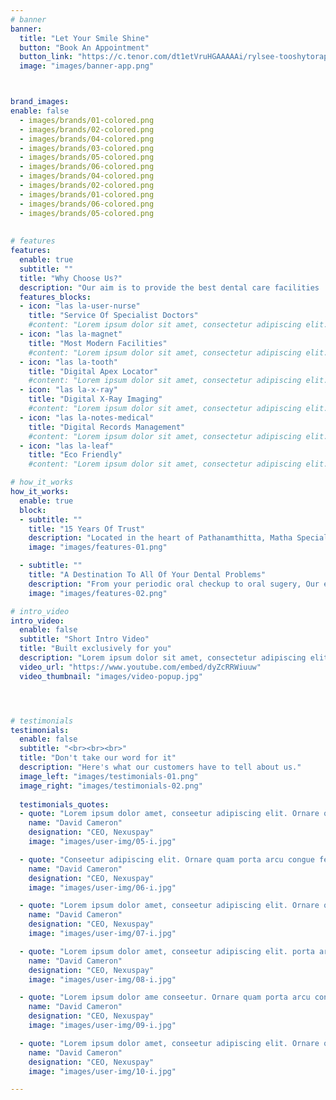 ```yaml
---
# banner
banner:
  title: "Let Your Smile Shine"
  button: "Book An Appointment"
  button_link: "https://c.tenor.com/dt1etVruHGAAAAAi/rylsee-tooshytorap.gif"
  image: "images/banner-app.png"



brand_images:
enable: false
  - images/brands/01-colored.png
  - images/brands/02-colored.png
  - images/brands/04-colored.png
  - images/brands/03-colored.png
  - images/brands/05-colored.png
  - images/brands/06-colored.png
  - images/brands/04-colored.png
  - images/brands/02-colored.png
  - images/brands/01-colored.png
  - images/brands/06-colored.png
  - images/brands/05-colored.png
  
  
# features
features:
  enable: true
  subtitle: ""
  title: "Why Choose Us?"
  description: "Our aim is to provide the best dental care facilities  <br> to our customers at the most affordable rate."
  features_blocks:
  - icon: "las la-user-nurse"
    title: "Service Of Specialist Doctors"
    #content: "Lorem ipsum dolor sit amet, consectetur adipiscing elit. Neque enim id diam ornare volutpat in sagitis, aliquet. Arcu cursus"
  - icon: "las la-magnet"
    title: "Most Modern Facilities"
    #content: "Lorem ipsum dolor sit amet, consectetur adipiscing elit. Neque enim id diam ornare volutpat in sagitis, aliquet. Arcu cursus"
  - icon: "las la-tooth"
    title: "Digital Apex Locator"
    #content: "Lorem ipsum dolor sit amet, consectetur adipiscing elit. Neque enim id diam ornare volutpat in sagitis, aliquet. Arcu cursus"
  - icon: "las la-x-ray"
    title: "Digital X-Ray Imaging"
    #content: "Lorem ipsum dolor sit amet, consectetur adipiscing elit. Neque enim id diam ornare volutpat in sagitis, aliquet. Arcu cursus"
  - icon: "las la-notes-medical"
    title: "Digital Records Management"
    #content: "Lorem ipsum dolor sit amet, consectetur adipiscing elit. Neque enim id diam ornare volutpat in sagitis, aliquet. Arcu cursus"
  - icon: "las la-leaf"
    title: "Eco Friendly"
    #content: "Lorem ipsum dolor sit amet, consectetur adipiscing elit. Neque enim id diam ornare volutpat in sagitis, aliquet. Arcu cursus"

# how_it_works
how_it_works:   
  enable: true
  block:
  - subtitle: ""
    title: "15 Years Of Trust"
    description: "Located in the heart of Pathanamthitta, Matha Speciality Dental Clinic has been providing an invaluble service to it's customers for the past 15 years."
    image: "images/features-01.png"

  - subtitle: ""
    title: "A Destination To All Of Your Dental Problems"
    description: "From your periodic oral checkup to oral sugery, Our experienced doctors will take care of all your dental needs."
    image: "images/features-02.png"

# intro_video
intro_video:   
  enable: false
  subtitle: "Short Intro Video"
  title: "Built exclusively for you"
  description: "Lorem ipsum dolor sit amet, consectetur adipiscing elit. Morbi egestas <br> Werat viverra id et aliquet. vulputate egestas sollicitudin."
  video_url: "https://www.youtube.com/embed/dyZcRRWiuuw"
  video_thumbnail: "images/video-popup.jpg"




# testimonials
testimonials:   
  enable: false
  subtitle: "<br><br><br>"
  title: "Don't take our word for it"
  description: "Here's what our customers have to tell about us."
  image_left: "images/testimonials-01.png"
  image_right: "images/testimonials-02.png"
  
  testimonials_quotes:
  - quote: "Lorem ipsum dolor amet, conseetur adipiscing elit. Ornare quam porta arcu congue felis volutpat. Vitae lectudbfs dolor faucibus"
    name: "David Cameron"
    designation: "CEO, Nexuspay"
    image: "images/user-img/05-i.jpg"

  - quote: "Conseetur adipiscing elit. Ornare quam porta arcu congue felis volutpat. Vitae lectudbfs pellentesque vitae dolor faucibus"
    name: "David Cameron"
    designation: "CEO, Nexuspay"
    image: "images/user-img/06-i.jpg"

  - quote: "Lorem ipsum dolor amet, conseetur adipiscing elit. Ornare quam porta arcu congue felis volutpat. Vitae lectudbfs pellentesque vitae dolor"
    name: "David Cameron"
    designation: "CEO, Nexuspay"
    image: "images/user-img/07-i.jpg"

  - quote: "Lorem ipsum dolor amet, conseetur adipiscing elit. porta arcu congue felis volutpat. Vitae lectudbfs pellentesque vitae dolor faucibus"
    name: "David Cameron"
    designation: "CEO, Nexuspay"
    image: "images/user-img/08-i.jpg"

  - quote: "Lorem ipsum dolor ame conseetur. Ornare quam porta arcu congue felis volutpat. Vitae lectudbfs pellentesque vitae dolor faucibus"
    name: "David Cameron"
    designation: "CEO, Nexuspay"
    image: "images/user-img/09-i.jpg"

  - quote: "Lorem ipsum dolor amet, conseetur adipiscing elit. Ornare quam porta arcu congue lectudbfs pellentesque vitae dolor faucibus"
    name: "David Cameron"
    designation: "CEO, Nexuspay"
    image: "images/user-img/10-i.jpg"

---
```

